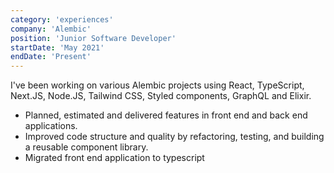 ```yaml
---
category: 'experiences'
company: 'Alembic'
position: 'Junior Software Developer'
startDate: 'May 2021'
endDate: 'Present'
---
```


I've been working on various Alembic projects using React, TypeScript, Next.JS, Node.JS, Tailwind CSS, Styled components, GraphQL and Elixir.

- Planned, estimated and delivered features in front end and back end applications.
- Improved code structure and quality by refactoring, testing, and building a reusable component library.
- Migrated front end application to typescript
